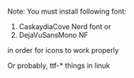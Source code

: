 Note:
You must install following font:
1. CaskaydiaCove Nerd font
or
2. DejaVuSansMono NF

in order for icons to work properly

Or probably,
ttf-* things in linuk
